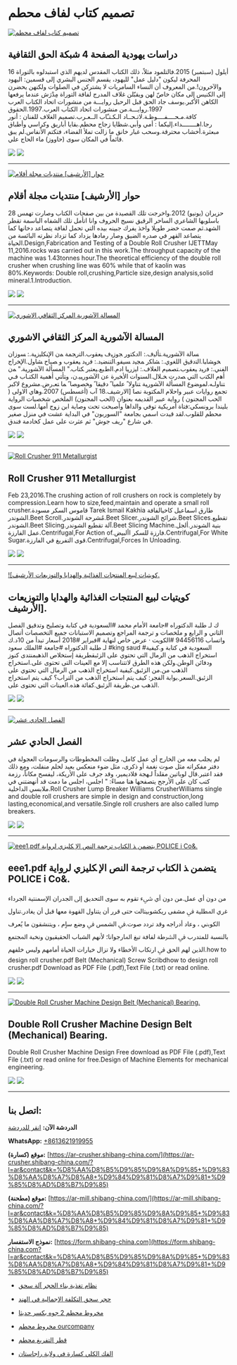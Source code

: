 # تصميم كتاب لفاف محطم

<a href="https://swt.shibang-china.com/?l=ar&img&k=%D8%AA%D8%B5%D9%85%D9%8A%D9%85+%D9%83%D8%AA%D8%A7%D8%A8+%D9%84%D9%81%D8%A7%D9%81+%D9%85%D8%AD%D8%B7%D9%85" target="_blank">![تصميم كتاب لفاف محطم](http://static.shibang-china.com/all-800x300/561.jpg)</a>

## دراسات يهودية الصفحة 4 شبكة الحق الثقافية
16 أيلول (سبتمبر) 2015.فالتلمود مثلاً، ذلك الكتاب المقدس لديهم الذي استبدلوه بالتوراة المحرفة ليكون &quot;دليل عمل&quot; لليهود، يقسم الجنس البشري إلى قسمين: اليهود والآخرون!.من المعروف أن النساء السامريات لا يشتركن في الصلوات ولكنهن يحضرن إلى الكنيس إلى مكان خاصّ لهن ويقبّلن غلاف المدرج لفافة التوراة مِدْرَش عندما يرفعها الكاهن الأكبر.يوسف جاد الحق قبل الرحيل روايـــة من منشورات اتحاد الكتاب العرب 1997.روايـــة.من منشورات اتحاد الكتاب العرب.1997.الحقوق كافة.مـحــــفــــوظـة.لاتـحــاد الـكـتـّاب الــعـرب.تصميم الغلاف للفنان : أنور رجا.اهــــــــداء.إليكما : أمي وأبي.شظايا زجاج محطم.بقايا أباريق وكراسي وأطباق مبعثرة.أخشاب محترقة.وسحب غبار خانق ما زالت تملأ الفضاء، فتكتم الأنفاس.لم يبق قائماً في المكان سوى (حاووز) ماء الحاج علي.


<a href="https://whatsapp.shibangsoft.com/WhatsApp.php" target="_blank" title="WhatsApp">![](http://static.shibang-china.com/icon/whatsapp.png)</a> <a href="https://swt.shibang-china.com/?l=ar&icon&k=%D8%AA%D8%B5%D9%85%D9%8A%D9%85+%D9%83%D8%AA%D8%A7%D8%A8+%D9%84%D9%81%D8%A7%D9%81+%D9%85%D8%AD%D8%B7%D9%85" target="_blank">![](http://static.shibang-china.com/icon/chat-ar.png)</a>

---

<a href="https://swt.shibang-china.com/?l=ar&img&k=%D8%AA%D8%B5%D9%85%D9%8A%D9%85+%D9%83%D8%AA%D8%A7%D8%A8+%D9%84%D9%81%D8%A7%D9%81+%D9%85%D8%AD%D8%B7%D9%85" target="_blank">![حوار [الأرشيف] منتديات مجلة أقلام](http://static.shibang-china.com/all-800x300/114.jpg)</a>

## حوار [الأرشيف] منتديات مجلة أقلام
28 حزيران (يونيو) 2012.واخرجت تلك القصيدة من بين صفحات الكتاب وصارت تهمس باسلوبها الشاعري الساحر الرقيق نسيج الحروف وانا اتأمل تلك الشفاه الباسمة تقطر الشهد.ثم صمت خضر طويلا واخذ يفرك جبينه بيده التي تحمل لفافة يتصاعد دخانها كما يتصاعد القهر في صدره الضيق وصار رمادها يزداد كما تزداد نظرته البائسة من الحياة.Design,Fabrication and Testing of a Double Roll Crusher IJETTMay 11,2016.rocks was carried out in this work.The throughput capacity of the machine was 1.43tonnes hour.The theoretical efficiency of the double roll crusher when crushing line was 60% while that of kaolin was 80%.Keywords: Double roll,crushing,Particle size,design analysis,solid mineral.1.Introduction.


<a href="https://whatsapp.shibangsoft.com/WhatsApp.php" target="_blank" title="WhatsApp">![](http://static.shibang-china.com/icon/whatsapp.png)</a> <a href="https://swt.shibang-china.com/?l=ar&icon&k=%D8%AA%D8%B5%D9%85%D9%8A%D9%85+%D9%83%D8%AA%D8%A7%D8%A8+%D9%84%D9%81%D8%A7%D9%81+%D9%85%D8%AD%D8%B7%D9%85" target="_blank">![](http://static.shibang-china.com/icon/chat-ar.png)</a>

---

<a href="https://swt.shibang-china.com/?l=ar&img&k=%D8%AA%D8%B5%D9%85%D9%8A%D9%85+%D9%83%D8%AA%D8%A7%D8%A8+%D9%84%D9%81%D8%A7%D9%81+%D9%85%D8%AD%D8%B7%D9%85" target="_blank">![المسالة الآشورية المركز الثقافي الاشوري‌](http://static.shibang-china.com/all-800x300/259.jpg)</a>

## المسالة الآشورية المركز الثقافي الاشوري‌
ﺴﺎﻟﺔ ﺍﻵﺸﻭﺭﻴﺔ.ﺘﺄﻟﻴﻑ.: ﺍﻟﺩﻜﺘﻭﺭ ﺠﻭﺯﻴﻑ ﻴﻌﻘﻭﺏ.ﺍﻟﺘﺭﺠﻤﺔ ﻤﻥ ﺍﻹﻨﻜﻠﻴﺯﻴﺔ.: ﺴﻭﺯﺍﻥ ﺨﻭﺸﺎﺒﺎ.ﺍﻟﺘﺩﻗﻴﻕ ﺍﻟﻠﻐﻭﻱ.: ﺸﺎﻜﺭ ﻤﺠﻴﺩ ﺴﻴﻔﻭ.ﺍﻟﺘﻨﻀﻴﺩ.: ﻓﺭﻴﺩ ﻴﻌﻘﻭﺏ ﻭ ﺼﺒﺎﺡ ﺸﺎﻭل.ﺍﻹﺨﺭﺍﺝ ﺍﻟﻔﻨﻲ.: ﻓﺭﻴﺩ ﻴﻌﻘﻭﺏ.ﺘﺼﻤﻴﻡ ﺍﻟﻐﻼﻑ.: ﺍﻴﺯﺭﻴﺎ ﺍﺩﻡ.ﺍﻟﻁﺒﻊ.ﻴﻌﺘﺒﺭ ﻜﺘﺎﺏ.&quot; ﺍﻟﻤﺴﺄﻟﺔ ﺍﻵﺸﻭﺭﻴﺔ.&quot; ﻤﻥ ﺃﻫﻡ ﺍﻟﻜﺘﺏ ﺍﻟﺘﻲ ﺼﺩﺭﺕ ﺨـﻼل.ﺍﻟﺴﻨﻭﺍﺕ ﺍﻷﺨﻴﺭﺓ ﻋﻥ ﺍﻵﺸﻭﺭﻴﻴ.ﻥ، ﻭﺘﺄﺘﻲ ﺃﻫﻤﻴﺔ ﺍﻟﻜﺘـﺎﺏ ﻓـﻲ ﺘﻨﺎﻭﻟـﻪ.ﻟﻤﻭﻀﻭﻉ ﺍﻟﻤﺴﺄﻟﺔ ﺍﻵﺸﻭﺭﻴﺔ ﺘﻨﺎﻭﻻﹰ ﻋﻠﻤﻴﺎﹰ ﺩﻗﻴﻘﺎﹰ ﻭﺨﺼﻭﺼﺎﹰ ﻤﺎ ﺘﻌـﺭﺽ.مشروع لاكبر تجمع روايات عبير واحلام المكتوبة نصا [الارشيف.18 آب (أغسطس) 2007.وهاي الاولى ( الحب المجنون ) رواية عبير القديمه بعنوان (الحب المجنون) الملخص شخصيات الرواية بليندا برونسكي:فتاة أمريكية توفي والداها وأصبحت تحت وصاية ابن زوج أمها.لست سوى محطم للقلوب.لقد قيدت اسمي بجامعة &quot;السوربون&quot; في البداية عشت في منزل صغير في شارع &quot;ريف جوش&quot; ثم عثرت على عمل كخادمة فندق.


<a href="https://whatsapp.shibangsoft.com/WhatsApp.php" target="_blank" title="WhatsApp">![](http://static.shibang-china.com/icon/whatsapp.png)</a> <a href="https://swt.shibang-china.com/?l=ar&icon&k=%D8%AA%D8%B5%D9%85%D9%8A%D9%85+%D9%83%D8%AA%D8%A7%D8%A8+%D9%84%D9%81%D8%A7%D9%81+%D9%85%D8%AD%D8%B7%D9%85" target="_blank">![](http://static.shibang-china.com/icon/chat-ar.png)</a>

---

<a href="https://swt.shibang-china.com/?l=ar&img&k=%D8%AA%D8%B5%D9%85%D9%8A%D9%85+%D9%83%D8%AA%D8%A7%D8%A8+%D9%84%D9%81%D8%A7%D9%81+%D9%85%D8%AD%D8%B7%D9%85" target="_blank">![Roll Crusher 911 Metallurgist](http://static.shibang-china.com/all-800x300/1175.jpg)</a>

## Roll Crusher 911 Metallurgist
Feb 23,2016.The crushing action of roll crushers on rock is completely by compression.Learn how to size,feed,maintain and operate a small roll crusher.قاموس السكر مسودة Tarek Ismail Kakhia طارق اسماعيل كاخيالفافة الشوندر.Beet Scroll.مُشرحة الشوندر.Beet Slicer.شرائح الشوندر.Beet Slices.تقطيع الشوندر.Beet Slicing.آلة تقطيع الشوندر.Beet Slicing Machine.بنية الشوندر.ألجل عمل الفارزة.Centrifugal,For Action of.فارزة للسكر األبيض.Centrifugal,For White Sugar.قوى التفريغ في الفارزة.Centrifugal,Forces In Unloading.


<a href="https://whatsapp.shibangsoft.com/WhatsApp.php" target="_blank" title="WhatsApp">![](http://static.shibang-china.com/icon/whatsapp.png)</a> <a href="https://swt.shibang-china.com/?l=ar&icon&k=%D8%AA%D8%B5%D9%85%D9%8A%D9%85+%D9%83%D8%AA%D8%A7%D8%A8+%D9%84%D9%81%D8%A7%D9%81+%D9%85%D8%AD%D8%B7%D9%85" target="_blank">![](http://static.shibang-china.com/icon/chat-ar.png)</a>

---

<a href="https://swt.shibang-china.com/?l=ar&img&k=%D8%AA%D8%B5%D9%85%D9%8A%D9%85+%D9%83%D8%AA%D8%A7%D8%A8+%D9%84%D9%81%D8%A7%D9%81+%D9%85%D8%AD%D8%B7%D9%85" target="_blank">![كويتيات لبيع المنتجات الغذائية والهدايا والتوزيعات [الأرشيف.](http://static.shibang-china.com/all-800x300/1271.jpg)</a>

## كويتيات لبيع المنتجات الغذائية والهدايا والتوزيعات [الأرشيف.
ك لـ طلبة الدكتوراه #جامعة الأمام محمد #السعودية في كتابة وتصليح وتدقيق الفصل الثاني و الرابع و ملخصات و ترجمة المراجع وتصميم الاستبانات جميع التخصصات أتصال واتساب 94456116 #الكويت &middot; عرض خاص لنهاية #فبراير #2018 أسعار تبدأ من 10د.ك لـ طلبة الدكتوراه #جامعة #الملك سعود #king saud #السعودية في كتابة و.كيفية استخراج الذهب من الرمال التي تحتوي على الزئبقطريقة إستخلاص الذهبمنتدى كنوز ودفائن الوطن.ولكن هذه الطرق لاتتناسب إلا مع العينات التى تحتوى على.استخراج الذهب من.من الزئبق.كيفية استخراج الذهب من الرمال التي تحتوي على الزئبق.السعر.بوابة الفجر: كيف يتم استخراج الذهب من التراب؟ كيف يتم استخراج الذهب من.طريقة الزئبق.كفائة هذه.العينات التى تحتوى على.


<a href="https://whatsapp.shibangsoft.com/WhatsApp.php" target="_blank" title="WhatsApp">![](http://static.shibang-china.com/icon/whatsapp.png)</a> <a href="https://swt.shibang-china.com/?l=ar&icon&k=%D8%AA%D8%B5%D9%85%D9%8A%D9%85+%D9%83%D8%AA%D8%A7%D8%A8+%D9%84%D9%81%D8%A7%D9%81+%D9%85%D8%AD%D8%B7%D9%85" target="_blank">![](http://static.shibang-china.com/icon/chat-ar.png)</a>

---

<a href="https://swt.shibang-china.com/?l=ar&img&k=%D8%AA%D8%B5%D9%85%D9%8A%D9%85+%D9%83%D8%AA%D8%A7%D8%A8+%D9%84%D9%81%D8%A7%D9%81+%D9%85%D8%AD%D8%B7%D9%85" target="_blank">![الفصل الحادي عشر](http://static.shibang-china.com/all-800x300/362.jpg)</a>

## الفصل الحادي عشر
لم يجلب معه من الخارج أي عمل كامل، وظلت المخطوطات والرسومات العجولة في دفتر مفكراته مثل صوت نغمة أو ذكرى، مثل ضوء منعكس بعيد لحلم منفلت، ومع ذلك فقد اعتبر.قال لوباتين مقلداً لـهجة فلاديمير، وقد جرف على الأريكة، ليفسح مكاناً، رزمة كتب كان على الأرجح يتصفحها هنا مساءً: &quot; اجلس، اجلس ما دمت قد أنهضتني في ملابسي الداخلية.Roll Crusher Lump Breaker Williams CrusherWilliams single and double roll crushers are simple in design and construction,long lasting,economical,and versatile.Single roll crushers are also called lump breakers.


<a href="https://whatsapp.shibangsoft.com/WhatsApp.php" target="_blank" title="WhatsApp">![](http://static.shibang-china.com/icon/whatsapp.png)</a> <a href="https://swt.shibang-china.com/?l=ar&icon&k=%D8%AA%D8%B5%D9%85%D9%8A%D9%85+%D9%83%D8%AA%D8%A7%D8%A8+%D9%84%D9%81%D8%A7%D9%81+%D9%85%D8%AD%D8%B7%D9%85" target="_blank">![](http://static.shibang-china.com/icon/chat-ar.png)</a>

---

<a href="https://swt.shibang-china.com/?l=ar&img&k=%D8%AA%D8%B5%D9%85%D9%8A%D9%85+%D9%83%D8%AA%D8%A7%D8%A8+%D9%84%D9%81%D8%A7%D9%81+%D9%85%D8%AD%D8%B7%D9%85" target="_blank">![eee1.pdf ﻳﺘﻀﻤﻦ ﺬ اﻟﻜﺘﺎب ﺗﺮﺟﻤﺔ اﻟﻨﺺ اﻹ ﻜﻠﻴﺰي ﻟﺮواﻳﺔ POLICE i Co&amp;.](http://static.shibang-china.com/all-800x300/442.jpg)</a>

## eee1.pdf ﻳﺘﻀﻤﻦ ﺬ اﻟﻜﺘﺎب ﺗﺮﺟﻤﺔ اﻟﻨﺺ اﻹ ﻜﻠﻴﺰي ﻟﺮواﻳﺔ POLICE i Co&amp;.
ﻣﻦ دون أي ﻋﻤﻞ.ﻣﻦ دون أي ﳾء ﺗﻘﻮم ﺑﻪ ﺳﻮى اﻟﺘﺤﺪﻳﻖ إﱃ اﻟﺠﺪران اﻹﺳﻤﻨﺘﻴﺔ اﻟﺠﺮداء ﻏري اﳌﻄﻠﻴﺔ ﰲ ﻣﺸﻔﻰ رﻳﻜﺸﻮﺑﻴﺘﺎﻟﺖ ﺣﺘﻰ ﻗﺮر أن ﻳﺘﻨﺎول اﻟﻘﻬﻮة ﻣﻌﻬﺎ ﻗﺒﻞ أن ﻳﻐﺎدر.ﺗﻨﺎول اﻟﻜﻮﺑني ، وﻋﺎد أدراﺟﻪ وﻗﺪ ﺗﺮدد ﺻﻮت.ﰲ اﻟﺸﻤﺲ ﰲ وﺿﻊ ﺳﺎٍم ، وﻳﺘﻨﺸﻘﻮن ﻣﺎ ﻳُﻌﺮف ﺑﺎﻟﻨﺴﺒﺔ ﻟﻠﻤﺘﺪرب ﰲ اﻟﴩﻃﺔ ﻟﻔﺎﻓﺔ ﺗﺒﻎ اﳌﺎرﺟﻮاﻧﺎ؛ ﻷﻧﻬﻢ اﻟﺸﺒﺎب اﻟﺤﻘﻴﻘﻴﻮن وﻧﺨﺒﺔ اﳌﺠﺘﻤﻊ اﻟﺬﻳﻦ ﻟﻬﻢ اﻟﺤﻖ ﰲ ارﺗﻜﺎب اﻷﺧﻄﺎء وﻻ ﺗﺰال ﺧﻴﺎرات اﻟﺤﻴﺎة أﻣﺎﻣﻬﻢ وﻟﻴﺲ ﺧﻠﻔﻬﻢ.how to design roll crusher.pdf Belt (Mechanical) Screw Scribdhow to design roll crusher.pdf Download as PDF File (.pdf),Text File (.txt) or read online.


<a href="https://whatsapp.shibangsoft.com/WhatsApp.php" target="_blank" title="WhatsApp">![](http://static.shibang-china.com/icon/whatsapp.png)</a> <a href="https://swt.shibang-china.com/?l=ar&icon&k=%D8%AA%D8%B5%D9%85%D9%8A%D9%85+%D9%83%D8%AA%D8%A7%D8%A8+%D9%84%D9%81%D8%A7%D9%81+%D9%85%D8%AD%D8%B7%D9%85" target="_blank">![](http://static.shibang-china.com/icon/chat-ar.png)</a>

---

<a href="https://swt.shibang-china.com/?l=ar&img&k=%D8%AA%D8%B5%D9%85%D9%8A%D9%85+%D9%83%D8%AA%D8%A7%D8%A8+%D9%84%D9%81%D8%A7%D9%81+%D9%85%D8%AD%D8%B7%D9%85" target="_blank">![Double Roll Crusher Machine Design Belt (Mechanical) Bearing.](http://static.shibang-china.com/all-800x300/1347.jpg)</a>

## Double Roll Crusher Machine Design Belt (Mechanical) Bearing.
Double Roll Crusher Machine Design Free download as PDF File (.pdf),Text File (.txt) or read online for free.Design of Machine Elements for mechanical engineering.

<a href="https://whatsapp.shibangsoft.com/WhatsApp.php" target="_blank" title="WhatsApp">![](http://static.shibang-china.com/icon/whatsapp.png)</a> <a href="https://swt.shibang-china.com/?l=ar&icon&k=%D8%AA%D8%B5%D9%85%D9%8A%D9%85+%D9%83%D8%AA%D8%A7%D8%A8+%D9%84%D9%81%D8%A7%D9%81+%D9%85%D8%AD%D8%B7%D9%85" target="_blank">![](http://static.shibang-china.com/icon/chat-ar.png)</a>

---
## اتصل بنا:

**الدردشة الآن:** [انقر للدردشة](https://swt.shibang-china.com?l=ar&contact&k=%D8%AA%D8%B5%D9%85%D9%8A%D9%85+%D9%83%D8%AA%D8%A7%D8%A8+%D9%84%D9%81%D8%A7%D9%81+%D9%85%D8%AD%D8%B7%D9%85)

**WhatsApp:**  [+8613621919955](https://whatsapp.shibangsoft.com/WhatsApp.php)

**موقع (كسارة):** [https://ar-crusher.shibang-china.com/](https://ar-crusher.shibang-china.com/?l=ar&contact&k=%D8%AA%D8%B5%D9%85%D9%8A%D9%85+%D9%83%D8%AA%D8%A7%D8%A8+%D9%84%D9%81%D8%A7%D9%81+%D9%85%D8%AD%D8%B7%D9%85)

**موقع (مطحنة):** [https://ar-mill.shibang-china.com/](https://ar-mill.shibang-china.com/?l=ar&contact&k=%D8%AA%D8%B5%D9%85%D9%8A%D9%85+%D9%83%D8%AA%D8%A7%D8%A8+%D9%84%D9%81%D8%A7%D9%81+%D9%85%D8%AD%D8%B7%D9%85)

**نموذج الاستفسار:** [https://form.shibang-china.com](https://form.shibang-china.com?l=ar&contact&k=%D8%AA%D8%B5%D9%85%D9%8A%D9%85+%D9%83%D8%AA%D8%A7%D8%A8+%D9%84%D9%81%D8%A7%D9%81+%D9%85%D8%AD%D8%B7%D9%85)

* [نظام تغذية بناء الحجر آلة سحق](../29/%D9%86%D8%B8%D8%A7%D9%85%20%D8%AA%D8%BA%D8%B0%D9%8A%D8%A9%20%D8%A8%D9%86%D8%A7%D8%A1%20%D8%A7%D9%84%D8%AD%D8%AC%D8%B1%20%D8%A2%D9%84%D8%A9%20%D8%B3%D8%AD%D9%82.md)

* [حجر سحق التكلفة الإجمالية في الهند](../29/%D8%AD%D8%AC%D8%B1%20%D8%B3%D8%AD%D9%82%20%D8%A7%D9%84%D8%AA%D9%83%D9%84%D9%81%D8%A9%20%D8%A7%D9%84%D8%A5%D8%AC%D9%85%D8%A7%D9%84%D9%8A%D8%A9%20%D9%81%D9%8A%20%D8%A7%D9%84%D9%87%D9%86%D8%AF.md)

* [مخروط محطم 2 جوه بكسر حديثا](../27/%D9%85%D8%AE%D8%B1%D9%88%D8%B7%20%D9%85%D8%AD%D8%B7%D9%85%202%20%D8%AC%D9%88%D9%87%20%D8%A8%D9%83%D8%B3%D8%B1%20%D8%AD%D8%AF%D9%8A%D8%AB%D8%A7.md)

* [مخروط محطم ourcompany](../26/%D9%85%D8%AE%D8%B1%D9%88%D8%B7%20%D9%85%D8%AD%D8%B7%D9%85%20ourcompany.md)

* [قطر التفريغ محطم](../29/%D9%82%D8%B7%D8%B1%20%D8%A7%D9%84%D8%AA%D9%81%D8%B1%D9%8A%D8%BA%20%D9%85%D8%AD%D8%B7%D9%85.md)

* [الفك الكلي كسارة في ولاية راجاستان](../29/%D8%A7%D9%84%D9%81%D9%83%20%D8%A7%D9%84%D9%83%D9%84%D9%8A%20%D9%83%D8%B3%D8%A7%D8%B1%D8%A9%20%D9%81%D9%8A%20%D9%88%D9%84%D8%A7%D9%8A%D8%A9%20%D8%B1%D8%A7%D8%AC%D8%A7%D8%B3%D8%AA%D8%A7%D9%86.md)